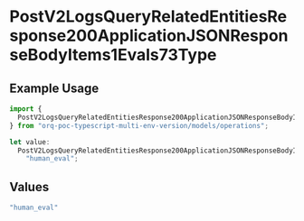 # PostV2LogsQueryRelatedEntitiesResponse200ApplicationJSONResponseBodyItems1Evals73Type

## Example Usage

```typescript
import {
  PostV2LogsQueryRelatedEntitiesResponse200ApplicationJSONResponseBodyItems1Evals73Type,
} from "orq-poc-typescript-multi-env-version/models/operations";

let value:
  PostV2LogsQueryRelatedEntitiesResponse200ApplicationJSONResponseBodyItems1Evals73Type =
    "human_eval";
```

## Values

```typescript
"human_eval"
```